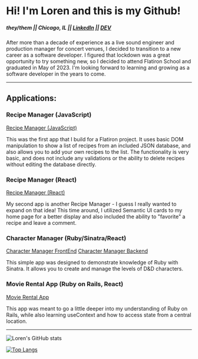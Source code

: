 # Hi! I'm Loren and this is my Github!

##### they/them || Chicago, IL || [LinkedIn](https://www.linkedin.com/in/lorenhartman/ "LinkedIn") || [DEV](https://dev.to/lorenmichael "Blog")

After more than a decade of experience as a live sound engineer and production manager for concert venues, I decided to transition to a new career as a software developer. I figured that lockdown was a great opportunity to try something new, so I decided to attend Flatiron School and graduated in May of 2023. I'm looking forward to learning and growing as a software developer in the years to come.

---

## Applications:

### Recipe Manager (JavaScript)

[Recipe Manager (JavaScript)](https://github.com/loren-michael/phase-1-project "Recipe Manager (JS)")

This was the first app that I build for a Flatiron project. It uses basic DOM manipulation to show a list of recipes from an included JSON database, and also allows you to add your own recipes to the list. The functionality is very basic, and does not include any validations or the ability to delete recipes without editing the database directly.

### Recipe Manager (React)

[Recipe Manager (React)](https://github.com/loren-michael/phase-2-react-project "Recipe Manager (React)")

My second app is another Recipe Manager - I guess I really wanted to expand on that idea! This time around, I utilized Semantic UI cards to my home page for a better display and also included the ability to "favorite" a recipe and leave a comment.

### Character Manager (Ruby/Sinatra/React)

[Character Manager FrontEnd](https://github.com/loren-michael/phase-3-project-frontend "Character Manager FrontEnd")
[Character Manager Backend](https://github.com/loren-michael/phase-3-sinatra-react-project "Character Manager Backend")

This simple app was designed to demonstrate knowledge of Ruby with Sinatra. It allows you to create and manage the levels of D&D characters.

### Movie Rental App (Ruby on Rails, React)

[Movie Rental App](https://github.com/loren-michael/phase-4-project-final "Movie Rental App")

This app was meant to go a little deeper into my understanding of Ruby on Rails, while also learning useContext and how to access state from a central location.

---

![Loren's GitHub stats](https://github-readme-stats.vercel.app/api?username=loren-michael&show_icons=true&theme=transparent)

[![Top Langs](https://github-readme-stats.vercel.app/api/top-langs/?username=loren-michael&layout=donut)](https://github.com/loren-michael/github-readme-stats)

<!--
**loren-michael/loren-michael** is a ✨ _special_ ✨ repository because its `README.md` (this file) appears on your GitHub profile.

Here are some ideas to get you started:

- 🔭 I’m currently working on ...
- 🌱 I’m currently learning ...
- 👯 I’m looking to collaborate on ...
- 🤔 I’m looking for help with ...
- 💬 Ask me about ...
- 📫 How to reach me: ...
- 😄 Pronouns: ...
- ⚡ Fun fact: ...
-->
